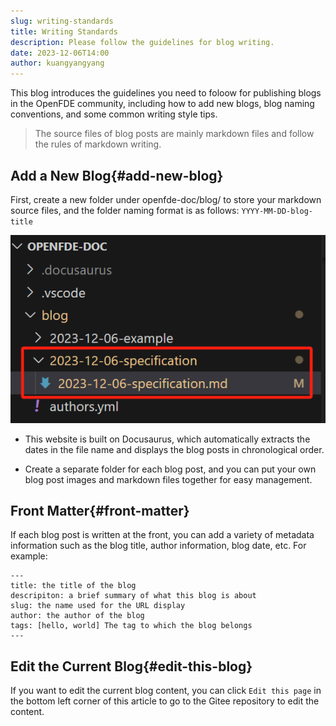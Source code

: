 ```yaml
---
slug: writing-standards
title: Writing Standards
description: Please follow the guidelines for blog writing.
date: 2023-12-06T14:00
author: kuangyangyang
---
```


This blog introduces the guidelines you need to foloow for publishing blogs in the OpenFDE community, including how to add new blogs, blog naming conventions, and some common writing style tips.
<!--truncate-->

> The source files of blog posts are mainly markdown files and follow the rules of markdown writing.

## Add a New Blog{#add-new-blog}

First, create a new folder under openfde-doc/blog/ to store your markdown source files, and the folder naming format is as follows: ```YYYY-MM-DD-blog-title```

![blog-specification](./blog-specification.png)

- This website is built on Docusaurus, which automatically extracts the dates in the file name and displays the blog posts in chronological order.

- Create a separate folder for each blog post, and you can put your own blog post images and markdown files together for easy management.

## Front Matter{#front-matter}

If each blog post is written at the front, you can add a variety of metadata information such as the blog title, author information, blog date, etc. For example:

```
---
title: the title of the blog
descripiton: a brief summary of what this blog is about
slug: the name used for the URL display
author: the author of the blog
tags: [hello, world] The tag to which the blog belongs
---
```

## Edit the Current Blog{#edit-this-blog}

If you want to edit the current blog content, you can click ```Edit this page``` in the bottom left corner of this article to go to the Gitee repository to edit the content.


